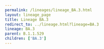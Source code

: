 ```yaml
---
permalink: /lineages/lineage_BA.3.html
layout: lineage_page
title: Lineage BA.3
redirect_to: ../lineage.html?lineage=BA.3
lineage: BA.3
parent: B.1.1.529
children: ['BA.3']
---
```

